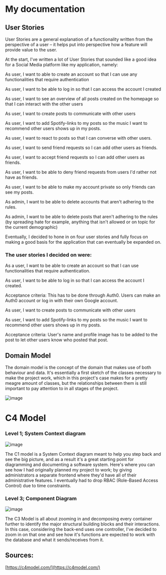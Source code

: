 # My documentation

## User Stories

User Stories are a general explanation of a functionality written from the perspective of a user – it helps put into perspective how a feature will provide value to the user.

At the start, I&#39;ve written a lot of User Stories that sounded like a good idea for a Social Media platform like my application, namely:

As user, I want to able to create an account so that I can use any functionalities that require authentication

As user, I want to be able to log in so that I can access the account I created

As user, I want to see an overview of all posts created on the homepage so that I can interact with the other users

As user, I want to create posts to communicate with other users

As user, I want to add Spotify-links to my posts so the music I want to recommend other users shows up in my posts.

As user, I want to react to posts so that I can converse with other users.

As user, I want to send friend requests so I can add other users as friends.

As user, I want to accept friend requests so I can add other users as friends.

As user, I want to be able to deny friend requests from users I&#39;d rather not have as friends.

As user, I want to be able to make my account private so only friends can see my posts.

As admin, I want to be able to delete accounts that aren&#39;t adhering to the rules.

As admin, I want to be able to delete posts that aren&#39;t adhering to the rules (by spreading hate for example, anything that isn&#39;t allowed or on topic for the current demographic)

Eventually, I decided to hone in on four user stories and fully focus on making a good basis for the application that can eventually be expanded on. 
### The user stories I decided on were:

As a user, I want to be able to create an account so that I can use functionalities that require authentication.

As user, I want to be able to log in so that I can access the account I created.

Acceptance criteria: This has to be done through Auth0. Users can make an Auth0 account or log in with their own Google account.

As user, I want to create posts to communicate with other users

As user, I want to add Spotify-links to my posts so the music I want to recommend other users shows up in my posts.

Acceptance criteria: User&#39;s name and profile image has to be added to the post to let other users know who posted that post.

## Domain Model

The domain model is the concept of the domain that makes use of both behaviour and data. It&#39;s essentially a first sketch of the classes necessary to make the project work, which in this project&#39;s case makes for a pretty meagre amount of classes, but the relationships between them is still important to pay attention to in all stages of the project.

![image](https://user-images.githubusercontent.com/84009857/174314729-daa130f9-96c9-433d-a7f2-9f20397d4fae.png)

# C4 Model

### Level 1; System Context diagram

![image](https://user-images.githubusercontent.com/84009857/174314762-b01f8757-656e-46cb-b785-22264da8b07e.png)

The C1 model is a System Context diagram meant to help you step back and see the big picture, and as a result it&#39;s a great starting point for diagramming and documenting a software system. Here&#39;s where you can see how I had originally planned my project to work; by giving administrators a separate frontend where they&#39;d have all of their administrative features. I eventually had to drop RBAC (Role-Based Access Control) due to time constraints.

### Level 3; Component Diagram

![image](https://user-images.githubusercontent.com/84009857/174314811-120c2998-6829-4fdd-b1c7-839303d3f190.png)

The C3 Model is all about zooming in and decomposing every container further to identify the major structural building blocks and their interactions. In this case, considering the back-end uses one controller, I&#39;ve decided to zoom in on that one and see how it&#39;s functions are expected to work with the database and what it sends/receives from it.

## Sources:

[https://c4model.com/](https://c4model.com/)
